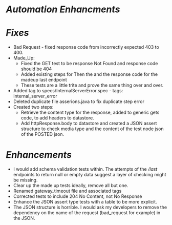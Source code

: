 _Automation Enhancments_
========================

_Fixes_
=======

* Bad Request - fixed response code from incorrectly expected 403 to 400.
* Made_Up:
	* Fixed the GET test to be response Not Found and response code should be 404
	* Added existing steps for Then the  and the response code for the madeup last endpoint
	* These tests are a little trite and prove the same thing over and over.
* Added tag to specs/InternalServerError.spec - tags: internal_server_error
* Deleted duplicate file asserions.java to fix duplicate step error
* Created two steps:
	* Retrieve the content type for the response, added to generic gets code, to add headers to datastore.
	* Add httpResponse.body to datastore and created a JSON assert structure to check media type and the content of the test node json of the POSTED json.


_Enhancements_
==============

* I would add schema validation tests within. The attempts of the */last* endpoints to return null or empty data suggest a layer of checking might be missing.
* Clear up the made up tests ideally, remove all but one.
* Renamed gateway_timeout file and associated tags
* Corrected tests to include 204 No Content, not No Response
* Enhance the JSON assert type tests with a table to be more explicit.
* The JSON structure is horrible. I would ask my developers to remove the dependency on the name of the request (bad_request for example) in the JSON.